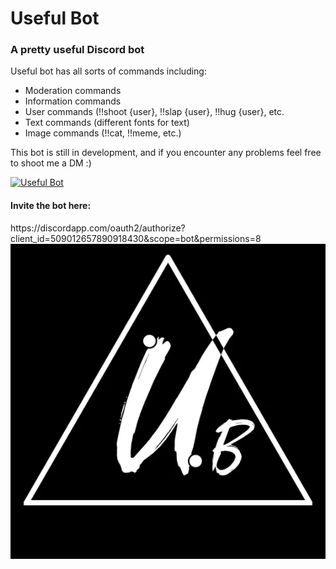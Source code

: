 <h1>Useful Bot</h1>
<h3>A pretty useful Discord bot</h3>
Useful bot has all sorts of commands including:<br>
<ul>
  <li>Moderation commands</li>
  <li>Information commands</li>
  <li>User commands (!!shoot {user}, !!slap {user}, !!hug {user}, etc.</li>
  <li>Text commands (different fonts for text)</li>
  <li>Image commands (!!cat, !!meme, etc.)</li>
</ul>

This bot is still in development, and if you encounter any problems feel free to shoot me a DM :)

<a href="https://discordbots.org/bot/509012657890918430" >
  <img src="https://discordbots.org/api/widget/509012657890918430.svg" alt="Useful Bot" />
</a>

<h4>Invite the bot here:</h4>
https://discordapp.com/oauth2/authorize?client_id=509012657890918430&scope=bot&permissions=8
<img src="usefulbot.webp" alt="Useful Bot">
